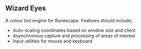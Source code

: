 Wizard Eyes
-----------

A colour bot engine for Runescape. Features should include;

 - Auto-scaling coordinates based on window size and client
 - Asynchronous capture and processing of areas of interest
 - Input utilities for mouse and keyboard